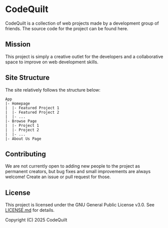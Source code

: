 # CodeQuilt

CodeQuilt is a collection of web projects made by a development group of friends. The source code for the project can be found here.

## Mission
This project is simply a creative outlet for the developers and a collaborative space to improve on web development skills.

## Site Structure
The site relatively follows the structure below:
```
App
|- Homepage
|  |- Featured Project 1
|  |- Featured Project 2
|  |- ...
|- Browse Page
|  |- Project 1
|  |- Project 2
|  |- ...
|- About Us Page
```

## Contributing
We are not currently open to adding new people to the project as permanent creators, but bug fixes and small improvements are always welcome! Create an issue or pull request for those.

## License
This project is licensed under the GNU General Public License v3.0.
See [LICENSE.md](LICENSE.md) for details.

Copyright (C) 2025 CodeQuilt
